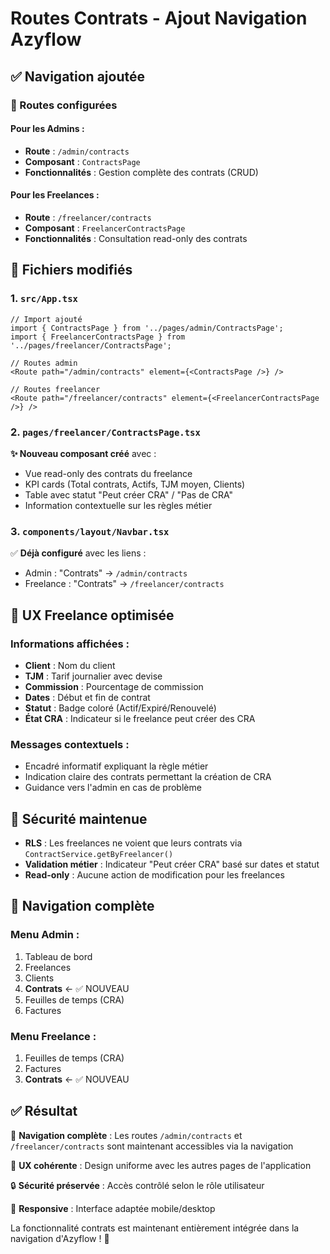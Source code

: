 # Routes Contrats - Ajout Navigation Azyflow

## ✅ Navigation ajoutée

### 🔗 Routes configurées

#### Pour les Admins :
- **Route** : `/admin/contracts`
- **Composant** : `ContractsPage` 
- **Fonctionnalités** : Gestion complète des contrats (CRUD)

#### Pour les Freelances :
- **Route** : `/freelancer/contracts`  
- **Composant** : `FreelancerContractsPage`
- **Fonctionnalités** : Consultation read-only des contrats

## 📁 Fichiers modifiés

### 1. `src/App.tsx`
```tsx
// Import ajouté
import { ContractsPage } from '../pages/admin/ContractsPage';
import { FreelancerContractsPage } from '../pages/freelancer/ContractsPage';

// Routes admin
<Route path="/admin/contracts" element={<ContractsPage />} />

// Routes freelancer  
<Route path="/freelancer/contracts" element={<FreelancerContractsPage />} />
```

### 2. `pages/freelancer/ContractsPage.tsx` 
**✨ Nouveau composant créé** avec :
- Vue read-only des contrats du freelance
- KPI cards (Total contrats, Actifs, TJM moyen, Clients)
- Table avec statut "Peut créer CRA" / "Pas de CRA"
- Information contextuelle sur les règles métier

### 3. `components/layout/Navbar.tsx`
✅ **Déjà configuré** avec les liens :
- Admin : "Contrats" → `/admin/contracts`
- Freelance : "Contrats" → `/freelancer/contracts`

## 🎯 UX Freelance optimisée

### Informations affichées :
- **Client** : Nom du client
- **TJM** : Tarif journalier avec devise
- **Commission** : Pourcentage de commission
- **Dates** : Début et fin de contrat
- **Statut** : Badge coloré (Actif/Expiré/Renouvelé)
- **État CRA** : Indicateur si le freelance peut créer des CRA

### Messages contextuels :
- Encadré informatif expliquant la règle métier
- Indication claire des contrats permettant la création de CRA
- Guidance vers l'admin en cas de problème

## 🔐 Sécurité maintenue

- **RLS** : Les freelances ne voient que leurs contrats via `ContractService.getByFreelancer()`
- **Validation métier** : Indicateur "Peut créer CRA" basé sur dates et statut
- **Read-only** : Aucune action de modification pour les freelances

## 🚀 Navigation complète

### Menu Admin :
1. Tableau de bord
2. Freelances  
3. Clients
4. **Contrats** ← ✅ NOUVEAU
5. Feuilles de temps (CRA)
6. Factures

### Menu Freelance :
1. Feuilles de temps (CRA)
2. Factures
3. **Contrats** ← ✅ NOUVEAU

## ✅ Résultat

🎯 **Navigation complète** : Les routes `/admin/contracts` et `/freelancer/contracts` sont maintenant accessibles via la navigation  

🎨 **UX cohérente** : Design uniforme avec les autres pages de l'application  

🔒 **Sécurité préservée** : Accès contrôlé selon le rôle utilisateur  

📱 **Responsive** : Interface adaptée mobile/desktop  

La fonctionnalité contrats est maintenant entièrement intégrée dans la navigation d'Azyflow ! 🚀